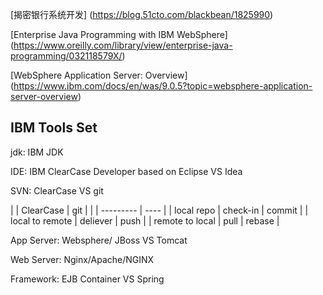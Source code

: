 [揭密银行系统开发] (https://blog.51cto.com/blackbean/1825990)

[Enterprise Java Programming with IBM WebSphere] (https://www.oreilly.com/library/view/enterprise-java-programming/032118579X/)



[WebSphere Application Server: Overview]  (https://www.ibm.com/docs/en/was/9.0.5?topic=websphere-application-server-overview)


## IBM Tools Set

jdk: IBM JDK

IDE: IBM ClearCase Developer based on Eclipse VS Idea

SVN: ClearCase VS git

| | ClearCase | git  |
| | --------- | ---- |
| local repo | check-in | commit |
| local to remote | deliever | push  |
| remote to local | pull | rebase |

App Server: Websphere/ JBoss VS Tomcat

Web Server: Nginx/Apache/NGINX

Framework: EJB Container VS Spring
